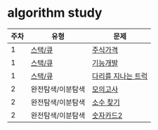 # algorithm study

| 주차 | 유형 | 문제 |
| - | ----- |  ------ |
| 1| [스택/큐](https://github.com/uyggnodkrap/algorithm/blob/43910bab083682bd23486c08f8982fd92288c621/algorithmstudy/01week/intro.py)| [주식가격](https://github.com/uyggnodkrap/algorithm/blob/9bd589ce0c8dd97e7e89f841ff5a8545dad3669d/algorithmstudy/01week/prgm42584.md) | 
| 1| [스택/큐](https://github.com/uyggnodkrap/algorithm/blob/43910bab083682bd23486c08f8982fd92288c621/algorithmstudy/01week/intro.py) | [기능개발](https://github.com/uyggnodkrap/algorithm/blob/4d8e761f8e222a97e63f1bb5503ea7c174ad037a/algorithmstudy/01week/prgm42586.md) | 
| 1| [스택/큐](https://github.com/uyggnodkrap/algorithm/blob/43910bab083682bd23486c08f8982fd92288c621/algorithmstudy/01week/intro.py) | [다리를 지나는 트럭](https://github.com/uyggnodkrap/algorithm/blob/54f1f7ee1282572d4ce880f9149aa9ad28751f07/algorithmstudy/01week/prgm42583.md) | 
| 2 | 완전탐색/이분탐색 | [모의고사](https://github.com/uyggnodkrap/algorithm/blob/80efacb4702bbfe3f8598938da04e6e594c2f1e5/programmers/prgm42840.py) | 
| 2 | 완전탐색/이분탐색 | [소수 찾기](https://github.com/uyggnodkrap/algorithm/blob/80efacb4702bbfe3f8598938da04e6e594c2f1e5/algorithmstudy/02week/prgm42839.py) | 
| 2 | 완전탐색/이분탐색 | [숫자카드2](https://github.com/uyggnodkrap/algorithm/blob/80efacb4702bbfe3f8598938da04e6e594c2f1e5/algorithmstudy/02week/boj10816.py) | 





